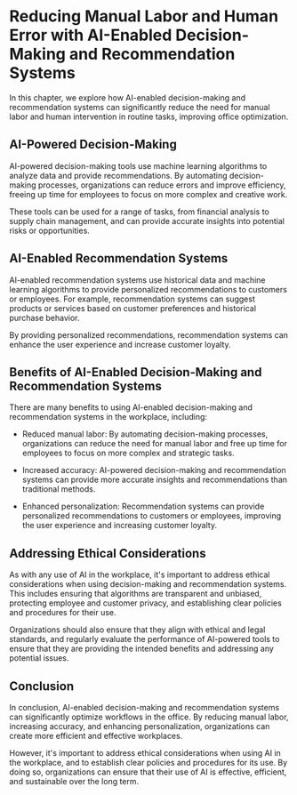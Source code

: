 Reducing Manual Labor and Human Error with AI-Enabled Decision-Making and Recommendation Systems
==================================================================================================================================================

In this chapter, we explore how AI-enabled decision-making and recommendation systems can significantly reduce the need for manual labor and human intervention in routine tasks, improving office optimization.

AI-Powered Decision-Making
--------------------------

AI-powered decision-making tools use machine learning algorithms to analyze data and provide recommendations. By automating decision-making processes, organizations can reduce errors and improve efficiency, freeing up time for employees to focus on more complex and creative work.

These tools can be used for a range of tasks, from financial analysis to supply chain management, and can provide accurate insights into potential risks or opportunities.

AI-Enabled Recommendation Systems
---------------------------------

AI-enabled recommendation systems use historical data and machine learning algorithms to provide personalized recommendations to customers or employees. For example, recommendation systems can suggest products or services based on customer preferences and historical purchase behavior.

By providing personalized recommendations, recommendation systems can enhance the user experience and increase customer loyalty.

Benefits of AI-Enabled Decision-Making and Recommendation Systems
-----------------------------------------------------------------

There are many benefits to using AI-enabled decision-making and recommendation systems in the workplace, including:

* Reduced manual labor: By automating decision-making processes, organizations can reduce the need for manual labor and free up time for employees to focus on more complex and strategic tasks.

* Increased accuracy: AI-powered decision-making and recommendation systems can provide more accurate insights and recommendations than traditional methods.

* Enhanced personalization: Recommendation systems can provide personalized recommendations to customers or employees, improving the user experience and increasing customer loyalty.

Addressing Ethical Considerations
---------------------------------

As with any use of AI in the workplace, it's important to address ethical considerations when using decision-making and recommendation systems. This includes ensuring that algorithms are transparent and unbiased, protecting employee and customer privacy, and establishing clear policies and procedures for their use.

Organizations should also ensure that they align with ethical and legal standards, and regularly evaluate the performance of AI-powered tools to ensure that they are providing the intended benefits and addressing any potential issues.

Conclusion
----------

In conclusion, AI-enabled decision-making and recommendation systems can significantly optimize workflows in the office. By reducing manual labor, increasing accuracy, and enhancing personalization, organizations can create more efficient and effective workplaces.

However, it's important to address ethical considerations when using AI in the workplace, and to establish clear policies and procedures for its use. By doing so, organizations can ensure that their use of AI is effective, efficient, and sustainable over the long term.


